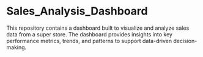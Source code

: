 # Sales_Analysis_Dashboard
This repository contains a dashboard built to visualize and analyze sales data from a super store. The dashboard provides insights into key performance metrics, trends, and patterns to support data-driven decision-making.
